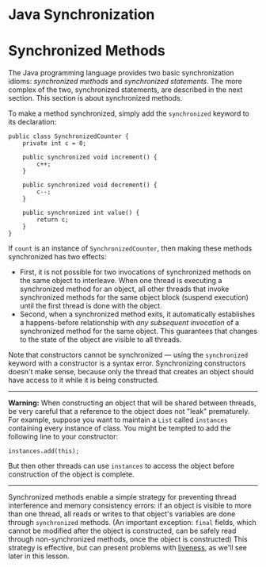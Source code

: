 # Java Synchronization

# Synchronized Methods

The Java programming language provides two basic synchronization idioms: *synchronized methods* and *synchronized statements*. The more complex of the two, synchronized statements, are described in the next section. This section is about synchronized methods.

To make a method synchronized, simply add the `synchronized` keyword to its declaration:

```
public class SynchronizedCounter {
    private int c = 0;

    public synchronized void increment() {
        c++;
    }

    public synchronized void decrement() {
        c--;
    }

    public synchronized int value() {
        return c;
    }
}
```

If `count` is an instance of `SynchronizedCounter`, then making these methods synchronized has two effects:

- First, it is not possible for two invocations of synchronized methods on the same object to interleave. When one thread is executing a synchronized method for an object, all other threads that invoke synchronized methods for the same object block (suspend execution) until the first thread is done with the object.
- Second, when a synchronized method exits, it automatically establishes a happens-before relationship with *any subsequent invocation* of a synchronized method for the same object. This guarantees that changes to the state of the object are visible to all threads.

Note that constructors cannot be synchronized — using the `synchronized` keyword with a constructor is a syntax error. Synchronizing constructors doesn't make sense, because only the thread that creates an object should have access to it while it is being constructed.

------

**Warning:** When constructing an object that will be shared between threads, be very careful that a reference to the object does not "leak" prematurely. For example, suppose you want to maintain a `List` called `instances` containing every instance of class. You might be tempted to add the following line to your constructor:

```
instances.add(this);
```

But then other threads can use `instances` to access the object before construction of the object is complete.

------

Synchronized methods enable a simple strategy for preventing thread interference and memory consistency errors: if an object is visible to more than one thread, all reads or writes to that object's variables are done through `synchronized` methods. (An important exception: `final` fields, which cannot be modified after the object is constructed, can be safely read through non-synchronized methods, once the object is constructed) This strategy is effective, but can present problems with [liveness](https://docs.oracle.com/javase/tutorial/essential/concurrency/liveness.html), as we'll see later in this lesson.
